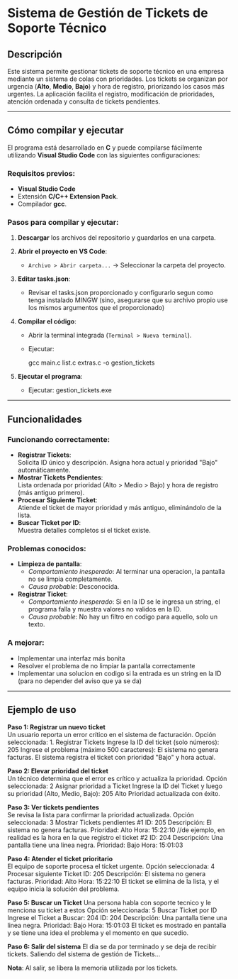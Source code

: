 # Sistema de Gestión de Tickets de Soporte Técnico

## Descripción

Este sistema permite gestionar tickets de soporte técnico en una empresa mediante un sistema de colas con prioridades. Los tickets se organizan por urgencia (**Alto**, **Medio**, **Bajo**) y hora de registro, priorizando los casos más urgentes. La aplicación facilita el registro, modificación de prioridades, atención ordenada y consulta de tickets pendientes.

---

## Cómo compilar y ejecutar

El programa está desarrollado en **C** y puede compilarse fácilmente utilizando **Visual Studio Code** con las siguientes configuraciones:

### Requisitos previos:
- **Visual Studio Code**
- Extensión **C/C++ Extension Pack**.
- Compilador **gcc**.

### Pasos para compilar y ejecutar:
1. **Descargar** los archivos del repositorio y guardarlos en una carpeta.
2. **Abrir el proyecto en VS Code**:
   - `Archivo > Abrir carpeta...` → Seleccionar la carpeta del proyecto.
3. **Editar tasks.json**:
   - Revisar el tasks.json proporcionado y configurarlo segun como tenga instalado MINGW (sino, asegurarse que su archivo propio use los mismos argumentos que el proporcionado)
4. **Compilar el código**:
   - Abrir la terminal integrada (`Terminal > Nueva terminal`).
   - Ejecutar:
     
     gcc main.c list.c extras.c -o gestion_tickets
     
5. **Ejecutar el programa**:
   - Ejecutar:
     gestion_tickets.exe
   
---

## Funcionalidades

### Funcionando correctamente:
- **Registrar Tickets**:  
  Solicita ID único y descripción. Asigna hora actual y prioridad "Bajo" automáticamente.
- **Mostrar Tickets Pendientes**:  
  Lista ordenada por prioridad (Alto > Medio > Bajo) y hora de registro (más antiguo primero).
- **Procesar Siguiente Ticket**:  
  Atiende el ticket de mayor prioridad y más antiguo, eliminándolo de la lista.
- **Buscar Ticket por ID**:  
  Muestra detalles completos si el ticket existe.

### Problemas conocidos:
- **Limpieza de pantalla**:  
  - *Comportamiento inesperado*: Al terminar una operacion, la pantalla no se limpia completamente.  
  - *Causa probable*: Desconocida.
- **Registrar Ticket**:
  - *Comportamiento inesperado*: Si en la ID se le ingresa un string, el programa falla y muestra valores no validos en la ID.  
  - *Causa probable*: No hay un filtro en codigo para aquello, solo un texto.

### A mejorar:
  - Implementar una interfaz más bonita
  - Resolver el problema de no limpiar la pantalla correctamente
  - Implementar una solucion en codigo si la entrada es un string en la ID (para no depender del aviso que ya se da)
---

## Ejemplo de uso

**Paso 1: Registrar un nuevo ticket**  
Un usuario reporta un error crítico en el sistema de facturación.
Opción seleccionada: 1. Registrar Tickets
Ingrese la ID del ticket (solo números): 205
Ingrese el problema (máximo 500 caracteres): El sistema no genera facturas.
El sistema registra el ticket con prioridad "Bajo" y hora actual.


**Paso 2: Elevar prioridad del ticket**  
Un técnico determina que el error es crítico y actualiza la prioridad.
Opción seleccionada: 2 Asignar prioridad a Ticket
Ingrese la ID del Ticket y luego su prioridad (Alto, Medio, Bajo): 205 
Alto
Prioridad actualizada con éxito.


**Paso 3: Ver tickets pendientes**  
Se revisa la lista para confirmar la prioridad actualizada.
Opción seleccionada: 3 Mostrar Tickets pendientes
#1
ID: 205
Descripción: El sistema no genera facturas.
Prioridad: Alto
Hora: 15:22:10 //de ejemplo, en realidad es la hora en la que registro el ticket
#2
ID: 204
Descripción: Una pantalla tiene una linea negra.
Prioridad: Bajo
Hora: 15:01:03


**Paso 4: Atender el ticket prioritario**  
El equipo de soporte procesa el ticket urgente.
Opción seleccionada: 4 Procesar siguiente Ticket
ID: 205
Descripción: El sistema no genera facturas.
Prioridad: Alto
Hora: 15:22:10
El ticket se elimina de la lista, y el equipo inicia la solución del problema.


**Paso 5: Buscar un Ticket**
Una persona habla con soporte tecnico y le menciona su ticket a estos
Opción seleccionada: 5 Buscar Ticket por ID
Ingrese el Ticket a Buscar: 204
ID: 204
Descripción: Una pantalla tiene una linea negra.
Prioridad: Bajo
Hora: 15:01:03
El ticket es mostrado en pantalla y se tiene una idea el problema y el momento en que sucedio.

**Paso 6: Salir del sistema**
El dia se da por terminado y se deja de recibir tickets.
Saliendo del sistema de gestión de Tickets...

**Nota**: Al salir, se libera la memoria utilizada por los tickets.





